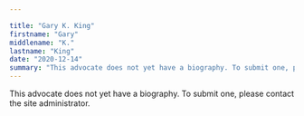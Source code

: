 ```yaml
---

title: "Gary K. King"
firstname: "Gary"
middlename: "K."
lastname: "King"
date: "2020-12-14"
summary: "This advocate does not yet have a biography. To submit one, please contact the site administrator."
---
```

This advocate does not yet have a biography. To submit one, please contact the site administrator.

